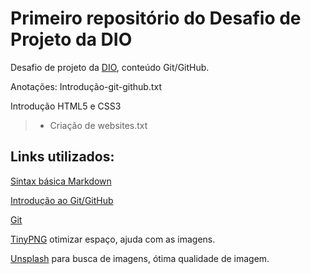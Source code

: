 # Primeiro repositório do Desafio de Projeto da DIO 

Desafio de projeto da [DIO](https://www.dio.me/), conteúdo Git/GitHub.

Anotações:
Introdução-git-github.txt

Introdução HTML5 e CSS3
   > - Criação de websites.txt

## Links utilizados:

[Sintax básica Markdown](https://www.markdownguide.org/basic-syntax/)

[Introdução ao Git/GitHub](https://web.dio.me/course/introducao-ao-git-e-ao-github/learning/75b9fe49-6ed4-4480-83a7-7e37fc356aa9)

[Git](https://git-scm.com/)

[TinyPNG](https://tinypng.com/) otimizar espaço, ajuda com as imagens.

[Unsplash](https://unsplash.com/) para busca de imagens, ótima qualidade de imagem.

